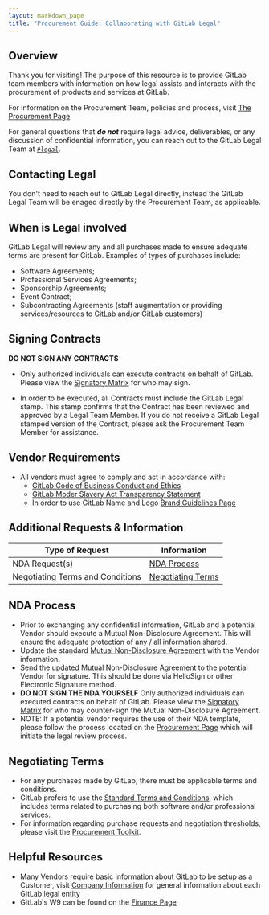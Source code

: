 ```yaml
---
layout: markdown_page
title: "Procurement Guide: Collaborating with GitLab Legal"
---
```

## Overview
Thank you for visiting! The purpose of this resource is to provide GitLab team members with information on how legal assists and interacts with the procurement of products and services at GitLab. 

For information on the Procurement Team, policies and process, visit [The Procurement Page](https://about.gitlab.com/handbook/finance/procurement/)

For general questions that **_do not_** require legal advice, deliverables, or any discussion of confidential information, you can reach out to the GitLab Legal Team at *[`#legal`](https://gitlab.slack.com/archives/legal)*.

## Contacting Legal
You don't need to reach out to GitLab Legal directly, instead the GitLab Legal Team will be enaged directly by the Procurement Team, as applicable. 

## When is Legal involved
GitLab Legal will review any and all purchases made to ensure adequate terms are present for GitLab. Examples of types of purchases include:
- Software Agreements;
- Professional Services Agreements;
- Sponsorship Agreements;
- Event Contract;
- Subcontracting Agreements (staff augmentation or providing services/resources to GitLab and/or GitLab customers)

## Signing Contracts 
**DO NOT SIGN ANY CONTRACTS**

- Only authorized individuals can execute contracts on behalf of GitLab. Please view the [Signatory Matrix](https://about.gitlab.com/handbook/finance/authorization-matrix/#authorization-matrix) for who may sign.  

- In order to be executed, all Contracts must include the GitLab Legal stamp. This stamp confirms that the Contract has been reviewed and approved by a Legal Team Member. If you do not receive a GitLab Legal stamped version of the Contract, please ask the Procurement Team Member for assistance. 

## Vendor Requirements
- All vendors must agree to comply and act in accordance with:
    - [GitLab Code of Business Conduct and Ethics](https://about.gitlab.com/handbook/legal/gitlab-code-of-business-conduct-and-ethics/)
    - [GitLab Moder Slavery Act Transparency Statement](https://about.gitlab.com/handbook/legal/modern-slavery-act-transparency-statement/)
    - In order to use GitLab Name and Logo [Brand Guidelines Page](https://about.gitlab.com/handbook/marketing/corporate-marketing/brand-activation/trademark-guidelines/)


## Additional Requests & Information
| Type of Request | Information |
| ------ | ------ |
| NDA Request(s) | [NDA Process](https://about.gitlab.com/handbook/legal/procurement-guide-collaborating-with-gitlab-legal/#nda-process)|
| Negotiating Terms and Conditions | [Negotiating Terms](https://about.gitlab.com/handbook/legal/procurement-guide-collaborating-with-gitlab-legal/#negotiating-terms)|

## NDA Process
- Prior to exchanging any confidential information, GitLab and a potential Vendor should execute a Mutual Non-Disclosure Agreement. This will ensure the adequate protection of any / all information shared. 
- Update the standard [Mutual Non-Disclosure Agreement](https://drive.google.com/file/d/1hRAMBYrYcd9yG8FOItsfN0XYgdp32ajt/view) with the Vendor information. 
- Send the updated Mutual Non-Disclosure Agreement to the potential Vendor for signature. This should be done via HelloSign or other Electronic Signature method. 
- **DO NOT SIGN THE NDA YOURSELF** Only authorized individuals can executed contracts on behalf of GitLab. Please view the [Signatory Matrix](https://about.gitlab.com/handbook/finance/authorization-matrix/#authorization-matrix) for who may counter-sign the Mutual Non-Disclosure Agreement. 
- NOTE: If a potential vendor requires the use of their NDA template, please follow the process located on the [Procurement Page](https://about.gitlab.com/handbook/finance/procurement/) which will initiate the legal review process. 

## Negotiating Terms
- For any purchases made by GitLab, there must be applicable terms and conditions. 
- GitLab prefers to use the [Standard Terms and Conditions](https://about.gitlab.com/handbook/finance/procurement/vendor-guidelines/#standard-vendor-terms-and-conditions), which includes terms related to purchasing both software and/or professional services.
- For information regarding purchase requests and negotiation thresholds, please visit the [Procurement Toolkit](https://about.gitlab.com/handbook/finance/procurement/purchase-request-process/).

## Helpful Resources
- Many Vendors require basic information about GitLab to be setup as a Customer, visit [Company Information](https://gitlab.com/gitlab-com/finance/wikis/company-information) for general information about each GitLab legal entity
- GitLab's W9 can be found on the [Finance Page](https://about.gitlab.com/handbook/finance/#forms)
 
